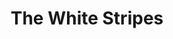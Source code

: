 ---
title: "The White Stripes"
summary: "The White Stripes were an American rock duo from Detroit, formed in 1997. The group consisted of Jack White and Meg White . They were a leading group of the 2000s indie rock and garage rock revival.
Beginning in the late 1990s, the White Stripes sought success within the Detroit music scene, releasing six singles and two studio albums, their self-titled debut album and De Stijl . They rose to prominence with their critically acclaimed albums White Blood Cells and Elephant , which propelled them to the forefront of the garage rock revival scene. The single \"Seven Nation Army\", which used a guitar and an octave pedal to create the opening riff, became one of their most recognizable songs. The band released two more albums, Get Behind Me Satan and Icky Thump , and the tour documentary Under Great White Northern Lights , before dissolving in 2011 after a lengthy hiatus from performing and recording.
The White Stripes used a low-fidelity approach to writing and recording. Their music featured a melding of garage rock and blues influences and a raw simplicity of composition, arrangement, and performance. The duo were also noted for their fashion and design aesthetic which featured a simple color scheme of red, white, and black—which was used on every album and single cover they released—as well as the duo's fascination with the number three. Their discography consists of six studio albums, two live albums, one extended play , one concert film, one tour documentary, 26 singles, and 14 music videos.
Over the course of their career, the White Stripes earned numerous accolades, which include winning a Brit Award from six nominations, six Grammy Awards from eleven nominations, and six MTV Video Music Awards from eighteen nominations. Two of their albums have been included on various editions of Rolling Stone's list of the 500 Greatest Albums of All Time, and in 2015, the same publication named them the sixth greatest duo of all time."
image: "the-white-stripes.jpg"
apple_music_artist_url: "None"
wikipedia_url: "https://en.wikipedia.org/wiki/The_White_Stripes"
---
